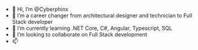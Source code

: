 - 👋 Hi, I’m @Cyberphinx
- 👀 I’m a career changer from architectural designer and technician to Full Stack developer
- 🌱 I’m currently learning .NET Core, C#, Angular, Typescript, SQL
- 💞️ I’m looking to collaborate on Full Stack development
- 📫 

<!---
Cyberphinx/Cyberphinx is a ✨ special ✨ repository because its `README.md` (this file) appears on your GitHub profile.
You can click the Preview link to take a look at your changes.
--->
